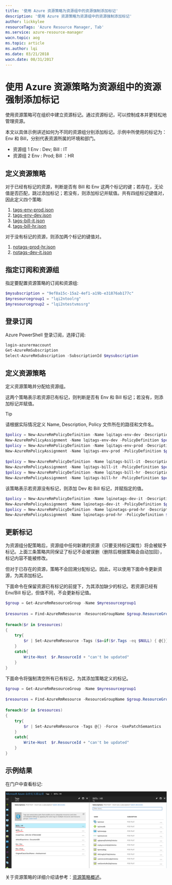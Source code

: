 ```yaml
---
title: '使用 Azure 资源策略为资源组中的资源强制添加标记'
description: '使用 Azure 资源策略为资源组中的资源强制添加标记'
author: lickkylee
resourceTags: 'Azure Resource Manager, Tab'
ms.service: azure-resource-manager
wacn.topic: aog
ms.topic: article
ms.author: lqi
ms.date: 03/21/2018
wacn.date: 08/31/2017
---
```


# 使用 Azure 资源策略为资源组中的资源强制添加标记

使用资源策略可在组织中建立资源标记。通过资源标记，可以控制成本并更轻松地管理资源。

本文以具体示例讲述如何为不同的资源组分别添加标记。示例中所使用的标记为：Env 和 Bill，分别代表资源所属的环境和部门。

- 资源组 1 Env : Dev; Bill : IT
- 资源组 2 Env : Prod; Bill ：HR

## 定义资源策略

对于已经有标记的资源，判断是否有 Bill 和 Env 这两个标记的键；若存在，无论值是否匹配，跳过添加标记；若没有，则添加标记并赋值。共有四组标记键值对，因此定义四个策略:

1. [tags-env-prod.json](https://github.com/wacn/AOG-CodeSample/blob/master/AzureResocrceManager/json/tags-env-prod.json)
2. [tags-env-dev.json](https://github.com/wacn/AOG-CodeSample/blob/master/AzureResocrceManager/json/tags-env-dev.json)
3. [tags-bill-it.json](https://github.com/wacn/AOG-CodeSample/blob/master/AzureResocrceManager/json/tags-bill-it.json)
4. [tags-bill-hr.json](https://github.com/wacn/AOG-CodeSample/blob/master/AzureResocrceManager/json/tags-bill-hr.json)

对于没有标记的资源，则添加两个标记的键值对。

1. [notags-prod-hr.json](https://github.com/wacn/AOG-CodeSample/blob/master/AzureResocrceManager/json/notags-prod-hr.json)
2. [notags-dev-it.json](https://github.com/wacn/AOG-CodeSample/blob/master/AzureResocrceManager/json/notags-dev-it.json)

## 指定订阅和资源组

指定要配置资源策略的订阅和资源组:

```PowerShell
$mysubscription = "9ef8a15c-15a2-4ef1-a19b-e31876ab177c"
$myresourcegroup1 = "lqi2ntoolrg"
$myresourcegroup2 = "lqi2ntestvmssrg"
```

## 登录订阅

Azure PowerShell 登录订阅，选择订阅:

```PowerShell
login-azurermaccount
Get-AzureRmSubscription
Select-AzureRmSubscription -SubscriptionId $mysubscription
```

## 定义资源策略

定义资源策略并分配给资源组。

这两个策略表示若资源已有标记，则判断是否有 Env 和 Bill 标记；若没有，则添加标记并赋值。

> [!TIP]
> 请根据实际情况定义 Name, Description, Policy 文件所在的路径和文件名。

```PowerShell
$policy = New-AzureRmPolicyDefinition -Name lqitags-env-dev -Description "Policy to set environment" -Policy "C:\Users\lqi.FAREAST\Desktop\tags-env-dev.json"
New-AzureRmPolicyAssignment -Name lqitags-env-dev -PolicyDefinition $policy -Scope /subscriptions/$mysubscription/resourceGroups/$myresourcegroup1
$policy = New-AzureRmPolicyDefinition -Name lqitags-env-prod -Description "Policy to set environment" -Policy "C:\Users\lqi.FAREAST\Desktop\tags-env-prod.json"
New-AzureRmPolicyAssignment -Name lqitags-env-prod -PolicyDefinition $policy -Scope /subscriptions/$mysubscription/resourceGroups/$myresourcegroup2

$policy = New-AzureRmPolicyDefinition -Name lqitags-bill-it -Description "Policy to set bill owner" -Policy "C:\Users\lqi.FAREAST\Desktop\tags-bill-it.json"
New-AzureRmPolicyAssignment -Name lqitags-bill-it -PolicyDefinition $policy -Scope /subscriptions/$mysubscription/resourceGroups/$myresourcegroup1
$policy = New-AzureRmPolicyDefinition -Name lqitags-bill-hr -Description "Policy to set bill owner" -Policy "C:\Users\lqi.FAREAST\Desktop\tags-bill-hr.json"
New-AzureRmPolicyAssignment -Name lqitags-bill-hr -PolicyDefinition $policy -Scope /subscriptions/$mysubscription/resourceGroups/$myresourcegroup2
```

该策略表示若资源没有标记，则添加 Dev 和 Bill 标记，并赋指定的值。

```PowerShell
$policy = New-AzureRmPolicyDefinition -Name lqinotags-dev-it -Description "Policy to set env and bill" -Policy "C:\Users\lqi.FAREAST\Desktop\notags-dev-it.json"
New-AzureRmPolicyAssignment -Name lqinotags-dev-it -PolicyDefinition $policy -Scope /subscriptions/$mysubscription/resourceGroups/$myresourcegroup1
$policy = New-AzureRmPolicyDefinition -Name lqinotags-prod-hr -Description "Policy to set env and bill" -Policy "C:\Users\lqi.FAREAST\Desktop\notags-prod-hr.json"
New-AzureRmPolicyAssignment -Name lqinotags-prod-hr -PolicyDefinition $policy -Scope /subscriptions/$mysubscription/resourceGroups/$myresourcegroup2
```
## 更新标记

为资源组分配策略后，资源组中任何新建的资源（只要支持标记属性）将会被赋予标记。上面三条策略共同保证了标记不会被误删（删除后根据策略会自动加回），标记内容不能被修改。

但对于已存在的资源，策略不会回溯分配标记。因此，可以使用下面命令更新资源，为其添加标记。

下面命令在保留资源已有标记的前提下，为其添加缺少的标记。若资源已经有 Env/Bill 标记，但值不同，不会更新标记值。

```PowerShell
$group = Get-AzureRmResourceGroup -Name $myresourcegroup1

$resources = Find-AzureRmResource -ResourceGroupName $group.ResourceGroupName 

foreach($r in $resources)
{
    try{
        $r | Set-AzureRmResource -Tags ($a=if($r.Tags -eq $NULL) { @{}} else {$r.Tags}) -Force -UsePatchSemantics
    }
    catch{
        Write-Host  $r.ResourceId + "can't be updated"
    }
}
```

下面命令将强制清空所有已有标记，为其添加策略定义的标记。

```PowerShell
$group = Get-AzureRmResourceGroup -Name $myresourcegroup1

$resources = Find-AzureRmResource -ResourceGroupName $group.ResourceGroupName 

foreach($r in $resources)
{
    try{
        $r | Set-AzureRmResource -Tags @{} -Force -UsePatchSemantics
    }
    catch{
        Write-Host  $r.ResourceId + "can't be updated"
    }
}
```

## 示例结果

在门户中查看标记:

![portal](media/aog-azure-resource-manager-add-label-force-with-policy/portal.png)

关于资源策略的详细介绍请参考：[资源策略概述](https://docs.azure.cn/zh-cn/azure-resource-manager/resource-manager-policy)。
